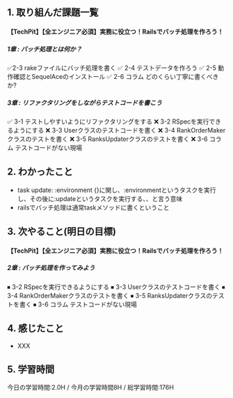 ## 1. 取り組んだ課題一覧
#### 【TechPit】【全エンジニア必須】実務に役立つ！Railsでバッチ処理を作ろう！
##### 1章 : バッチ処理とは何か？
✅2-3 rakeファイルにバッチ処理を書く
✅ 2-4 テストデータを作ろう
✅ 2-5 動作確認とSequelAceのインストール
✅ 2-6 コラム どのくらい丁寧に書くべきか?
##### 3章 : リファクタリングをしながらテストコードを書こう
✅ 3-1 テストしやすいようにリファクタリングをする
❌ 3-2 RSpecを実行できるようにする
❌ 3-3 Userクラスのテストコードを書く
❌ 3-4 RankOrderMakerクラスのテストを書く
❌ 3-5 RanksUpdaterクラスのテストを書く
❌ 3-6 コラム テストコードがない現場

## 2. わかったこと
- task update: :environment {}に関し、:environmentというタスクを実行し、その後に:updateというタスクを実行する、、と言う意味
- railsでバッチ処理は通常taskメソッドに書くということ


## 3. 次やること(明日の目標)
#### 【TechPit】【全エンジニア必須】実務に役立つ！Railsでバッチ処理を作ろう！
##### 2章 : バッチ処理を作ってみよう
⏹ 3-2 RSpecを実行できるようにする 
⏹ 3-3 Userクラスのテストコードを書く 
⏹ 3-4 RankOrderMakerクラスのテストを書く 
⏹ 3-5 RanksUpdaterクラスのテストを書く 
⏹ 3-6 コラム テストコードがない現場 

## 4. 感じたこと
- XXX

## 5. 学習時間
今日の学習時間:2.0H / 今月の学習時間8H / 総学習時間:176H
